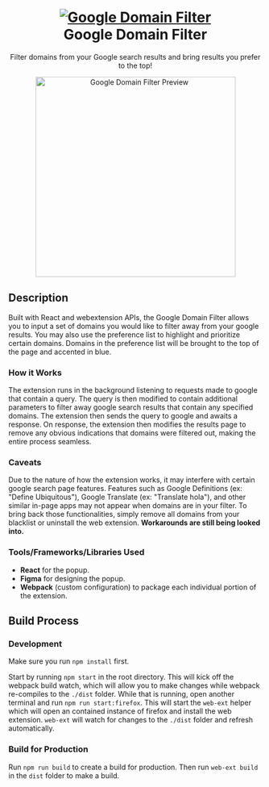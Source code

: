 <h1 align="center">
  <br />
  <a href="https://github.com/KMCGamer/google-domain-filter"><img src="https://user-images.githubusercontent.com/6385983/71632282-b273ff00-2bdb-11ea-9a62-554cfce1c016.png" alt="Google Domain Filter"></a>
  <br />
  Google Domain Filter
  <br />
</h1>

<p align="center"> 
  Filter domains from your Google search results and bring results you prefer to the top!
</p>

<p align="center">
  <img width="397" alt="Google Domain Filter Preview" src="https://user-images.githubusercontent.com/6385983/102741623-df577f80-4320-11eb-8582-b952d1df3458.png">
</p>

## Description

Built with React and webextension APIs, the Google Domain Filter allows you to input a set of domains you would like to filter away from your google results. You may also use the preference list to highlight and prioritize certain domains. Domains in the preference list will be brought to the top of the page and accented in blue.

### How it Works

The extension runs in the background listening to requests made to google that contain a query. The query is then modified to contain additional parameters to filter away google search results that contain any specified domains. The extension then sends the query to google and awaits a response. On response, the extension then modifies the results page to remove any obvious indications that domains were filtered out, making the entire process seamless.

### Caveats

Due to the nature of how the extension works, it may interfere with certain google search page features. Features such as Google Definitions (ex: "Define Ubiquitous"), Google Translate (ex: "Translate hola"), and other similar in-page apps may not appear when domains are in your filter. To bring back those functionalities, simply remove all domains from your blacklist or uninstall the web extension. **Workarounds are still being looked into.**

### Tools/Frameworks/Libraries Used

- **React** for the popup.
- **Figma** for designing the popup.
- **Webpack** (custom configuration) to package each individual portion of the extension.

## Build Process

### Development

Make sure you run `npm install` first.

Start by running `npm start` in the root directory. This will kick off the webpack build watch, which will allow you to make changes while webpack re-compiles to the `./dist` folder. While that is running, open another terminal and run `npm run start:firefox`. This will start the `web-ext` helper which will open an contained instance of firefox and install the web extension. `web-ext` will watch for changes to the `./dist` folder and refresh automatically.

### Build for Production

Run `npm run build` to create a build for production. Then run `web-ext build` in the `dist` folder to make a build.
